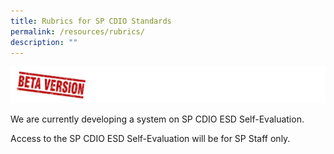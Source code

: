 ```yaml
---
title: Rubrics for SP CDIO Standards
permalink: /resources/rubrics/
description: ""
---
```

![](/images/beta-version.jpg)

We are currently developing a system on SP CDIO ESD Self-Evaluation.

Access to the SP CDIO ESD Self-Evaluation will be for SP Staff only.